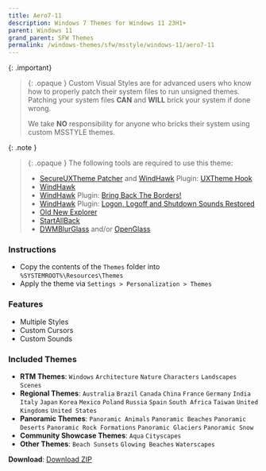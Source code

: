 ```yaml
---
title: Aero7-11
description: Windows 7 Themes for Windows 11 23H1+
parent: Windows 11
grand_parent: SFW Themes
permalink: /windows-themes/sfw/msstyle/windows-11/aero7-11
---
```


{: .important}
> {: .opaque }
> Custom Visual Styles are for advanced users who know how to properly patch their system files to run unsigned themes.  
> Patching your system files **CAN** and **WILL** brick your system if done wrong.
>
> We take **NO** responsibility for anyone who bricks their system using custom MSSTYLE themes.

{: .note }
> {: .opaque }
> The following tools are required to use this theme:
>
> - [SecureUXTheme Patcher][SecureUXTheme] and [WindHawk][WindHawk] Plugin: [UXTheme Hook][UXThemeHook]
> - [WindHawk][WindHawk]
> - [WindHawk][WindHawk] Plugin: [Bring Back The Borders!][BringBackTheBorders]
> - [WindHawk][WindHawk] Plugin: [Logon, Logoff and Shutdown Sounds Restored][SoundsRestored]
> - [Old New Explorer][OldNewExplorer]
> - [StartAllBack][StartAllBack]
> - [DWMBlurGlass][DWMBlurGlass] and/or [OpenGlass][OpenGlass]

### Instructions

- Copy the contents of the `Themes` folder into `%SYSTEMROOT%\Resources\Themes`
- Apply the theme via `Settings > Personalization > Themes`

### Features

- Multiple Styles
- Custom Cursors
- Custom Sounds

### Included Themes

- **RTM Themes**: `Windows` `Architecture` `Nature` `Characters` `Landscapes` `Scenes`
- **Regional Themes**: `Australia` `Brazil` `Canada` `China` `France` `Germany` `India` `Italy` `Japan` `Korea` `Mexico` `Poland` `Russia` `Spain` `South Africa` `Taiwan` `United Kingdoms` `United States`
- **Panoramic Themes**: `Panoramic Animals` `Panoramic Beaches` `Panoramic Deserts` `Panoramic Rock Formations` `Panoramic Glaciers` `Panoramic Snow`
- **Community Showcase Themes**: `Aqua` `Cityscapes`
- **Other Themes**: `Beach Sunsets` `Glowing Beaches` `Waterscapes`

**Download**: [Download ZIP][DownloadZIP]

<!-- ///////////////////////////////////////////////////////////////////////////////////////////////////////////////////////////////////////////////////// -->

[WindHawk]: https://windhawk.net/
[BringBackTheBorders]: https://windhawk.net/mods/w11-dwm-fix/
[SoundsRestored]: https://windhawk.net/mods/logon-logoff-shutdown-sounds
[UxThemeHook]: https://windhawk.net/mods/uxtheme-hook
[SecureUxTheme]: https://github.com/namazso/SecureUxTheme
[OldNewExplorer]: https://msfn.org/board/topic/170375-oldnewexplorer-119/
[DWMBlurGlass]: https://github.com/Maplespe/DWMBlurGlass
[OpenGlass]: https://virtualcustoms.net/showthread.php/88998-OpenGlass-Installer-for-Windows-11-22H2
[StartAllBack]: https://www.startallback.com/

[DownloadZIP]: https://gitlab.com/the-back-room/visual-styles/windows-11/sfw/aero7-11/-/archive/main/aero7-11-main.zip

<!-- ///////////////////////////////////////////////////////////////////////////////////////////////////////////////////////////////////////////////////// -->
